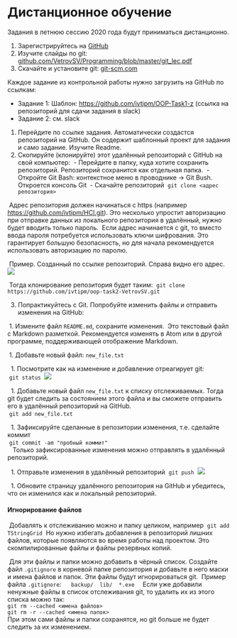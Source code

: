 # Дистанционное обучение

Задания в летнюю сессию 2020 года будут приниматься дистанционно.

1. Зарегистрируйтесь на [GitHub](https://github.com)
1. Изучите слайды по git: [github.com/VetrovSV/Programming/blob/master/git_lec.pdf](https://github.com/VetrovSV/Programming/blob/master/git_lec.pdf)
1. Скачайте и установите git: [git-scm.com](https://git-scm.com)

Каждое задание из контрольной работы нужно загрузить на GitHub по ссылкам:
- Задание 1: Шаблон: https://github.com/ivtipm/OOP-Task1-z (ссылка на репозиторий для сдачи задания в slack)
- Задание 2: см. slack

1. Перейдите по ссылке задания. Автоматически создастся репозиторий на GitHub. Он содержит шаблонный проект для задания и само задание. Изучите Readme.
1. Скопируйте (клонируйте) этот удалённый репозиторий с GitHub на свой компьютер:
 - Перейдите в папку, куда хотите сохранить репозиторий. Репозиторий сохранится как отдельная папка.
 - Откройте Git Bash: контекстное меню в проводнике -> Git Bush. Откроется консоль Git
 - Скачайте репозиторий
 ```git clone <адрес репозитория>```

 Адрес репозитория должен начинаться с https (например https://github.com/ivtipm/HCI.git). Это несколько упростит авторизацию при отправке данных из локального репозитория в удалённый, нужно будет вводить только пароль.
 Если адрес начинается с git, то вместо ввода пароля потребуется использовать ключи шифрования. Это гарантирует б*о*льшую безопасность, но для начала рекомендуется использовать авторизацию по паролю.

 Пример. Созданный по ссылке репозиторий. Справа видно его адрес.
 ![](repo-URL.png)

 Тогда клонирование репозитория будет таким:
 ```git clone https://github.com/ivtipm/oop-task2-VetrovSV.git ```

3. Попрактикуйтесь с Git. Попробуйте изменить файлы и отправить изменения на GitHub:

  1. Измените файл ``README.md``, сохраните изменения.
 Это текстовый файл с Markdown разметкой. Рекомендуется изменять в Atom или в другой программе, поддерживающей отображение Markdown.
 
  1. Добавьте новый файл: ```new_file.txt```
  
  1. Посмотрите как на изменение и добавление отреагирует git:\
 ```git status```
 ![](git-status2.png)
 
  1. Добавьте новый файл ```new_file.txt``` к списку отслеживаемых. Тогда git будет следить за состоянием этого файла и вы сможете отправить его в удалённый репозиторий на GitHub.\
 ```git add new_file.txt```
 
  1. Зафиксируйте сделанные в репозитории изменения, т.е. сделайте коммит\
 ```git commit -am "пробный коммит"```\
   Только зафиксированные изменения можно отправлять в удалённый репозиторий.
   
  1. Отправьте изменения в удалённый репозиторий
 ```git push```
 ![](git-push.png)
 
  1. Обновите страницу удалённого репозитория на GitHub и убедитесь, что он изменился как и локальный репозиторий.


<to be continued>

<!--

### git
 - Изучить слайды 1-29, 38-44 по git: [github.com/VetrovSV/Programming/blob/master/git_lec.pdf](https://github.com/VetrovSV/Programming/blob/master/git_lec.pdf)
 - Ответить на вопросы
   - Что такое система управления версиями?
   - Что такое репозиторий?
   - Как создать пустой репозиторий?
   - Как добавить файлы в список отслеживания программы git?
   - Что такое коммит (фиксация)? Как сделать коммит в консоли?

- скачать и установить git [git-scm.com](https://git-scm.com)
- Зарегистрировать аккаунт на GitHub
 - Создать (открытый -- public) репозиторий на github
 - Выбрать папку на компьютере, в которой будет расположен локальный репозиторий.
 - Копировать туда исходные файлы программ. Каждая программа в отдельной папке.
 - Следовать инструкциям на GitHub, на странице созданного репозитория (для варианта, где локальный репозиторий не существует, create a new repository on the command line).
   - Предположим, что каталог с репозиторием выглядит так\
   ![](repo-folder.png).

   В нём две папки: simple_gui_example2 и TStringGrid example
   - Будем добавлять первую папку в репозиторий
   - Для этого в текущей папке нужно открыть консоль git: правая кнопка мыши -> git bash here

   - Поочерёдно ввести нижеприведенные команды. Они немного отличаются от того, что будет написано на github, на странице вновь созданного репозитория.
     1. Создать репозиторий (инициализировать git в текущей папке)\
     ```git init```
     1. Добавить файлы в список отслеживаемых\
     ```git add <тут указать список файлов (папок)>```\
     Для примера команды будут выглядеть так:
      - перейдём в первый каталог, чтобы было удобнее указывать имена файлов\
     ```cd simple_gui_example2```
      - добавим файлы используя маску\
     ```git add exp_growth* logic.pas param report.txt unit1*```
      - выйдем из каталога\
     ```cd ..```\
     Не добавляйте папки со скомпилированными и не важными для проекта файлами (в проекте lazarus это папки lib и bak)
     1. Сделайте коммит - зафиксируйте текущее состояние файлов\
     ```git commit -m "first commit"```
     1. Добавьте в удалённый репозиторий ссылку на внешний репозиторий на github\
     ```git remote add origin <адрес вашего репозитория>```\
     1. Отправьте изменения в удалённый репозиторий\
     ```git push -u origin master```
 - Адрес репозитория должен начинаться с https (например https://github.com/ivtipm/HCI.git). Это несколько упростит авторизацию при отправке данных из локального репозитория в удалённый, нужно будет вводить только пароль.
 Если адрес начинается с git, то вместо ввода пароля потребуется использовать ключи шифрования. Это гарантирует большую безопасность, но для начала рекомендуется использовать авторизацию по паролю.
 - В каждой папке помимо файлов с исходным кодом должен быть скриншот окна программы (файл scr1.jpg)
 - Отправить ссылку на созданный репозиторий преподавателю на проверку.

- Изучить git и работу с github важно потому, что в дальнейшем все работы будут приниматься именно на github.
- Если не хотите создавать открытый (public) репозиторий, который доступен всем, то можно создать закрытый (private) он будет виден только вам. Чтобы преподаватель мог проверить вашу работу, нужно пригласить пользователя VetroSV в репозиторий:
 - На странице репозитория: settings > Manage Access > Invate a collaborator: VetrovSV -->


#### Игнорирование файлов
 Добавлять к отслеживанию можно и папку целиком, например
 ```git add TStringGrid```
 Но нужно избегать добавления в репозиторий лишних файлов, которые появляются во время работы над проектом. Это скомпилированные файлы и файлы резервных копий.

 Для эти файлы и папки можно добавить в чёрный список. Создайте файл ```.gitignore``` в корневой папке репозитория и добавьте в него маски и имена файлов и папок. Эти файлы будут игнорироваться git.
 Пример файла ```.gitignore```:
 ```
 backup/
 lib/
 *.exe
 ```
Если уже добавили ненужные файлы в список отслеживания git, то удалить их из этого списка можно так:\
```git rm --cached <имена файлов>```\
```git rm -r --cached <имена папок>```\
При этом сами файлы и папки сохранятся, но git больше не будет следить за их изменением.
